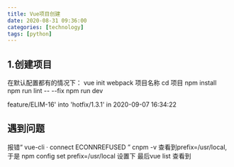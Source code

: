 ```yaml
---
title: Vue项目创建
date: 2020-08-31 09:36:00
categories: [technology]
tags: [python]
---
```

## 1.创建项目
在默认配置都有的情况下：
vue init webpack 项目名称
cd 项目
npm install 
npm run lint -- --fix
npm run dev

feature/ELIM-16' into 'hotfix/1.3.1' in 2020-09-07 16:34:22
## 遇到问题

报错“ vue-cli · connect ECONNREFUSED ”
cnpm -v
查看到prefix=/usr/local,
于是 npm config set prefix=/usr/local 设置下
最后vue list 查看到